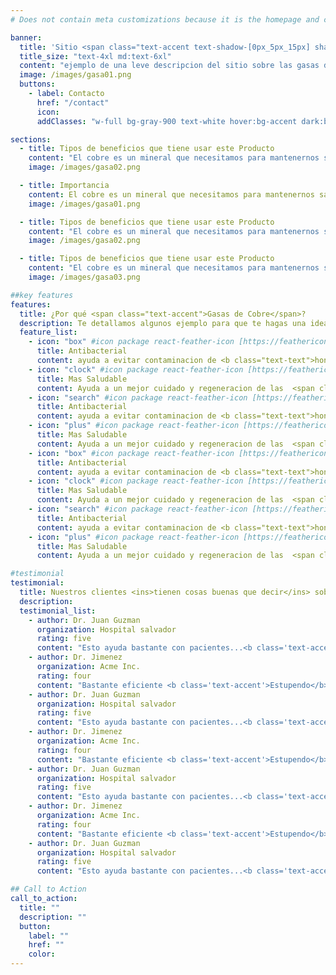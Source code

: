 ```yaml
---
# Does not contain meta customizations because it is the homepage and config is already set in the config file

banner:
  title: 'Sitio <span class="text-accent text-shadow-[0px_5px_15px] shadow-accent/10">Nano Safe</span> Inicio <span class="text-secondary">Descripcion</span>'
  title_size: "text-4xl md:text-6xl"
  content: "ejemplo de una leve descripcion del sitio sobre las gasas de cobre"
  image: /images/gasa01.png
  buttons:
    - label: Contacto
      href: "/contact"
      icon:
      addClasses: "w-full bg-gray-900 text-white hover:bg-accent dark:border-white/10 dark:border"

sections:
  - title: Tipos de beneficios que tiene usar este Producto
    content: "El cobre es un mineral que necesitamos para mantenernos sanos. como producir energía, tejidos conectivos y vasos sanguíneos.<b class='text-accent'> El organismo usa cobre para llevar a cabo muchas funciones importantes,</b> El cobre también ayuda a mantener el sistema nervioso y el sistema inmunitario y activa los genes. "
    image: /images/gasa02.png

  - title: Importancia
    content: El cobre es un mineral que necesitamos para mantenernos sanos.  energía<span class="text-accent font-bold"> tejidos conectivos y vasos sanguíneos</span> como producir.
    image: /images/gasa01.png

  - title: Tipos de beneficios que tiene usar este Producto
    content: "El cobre es un mineral que necesitamos para mantenernos sanos. como producir energía, tejidos conectivos y vasos sanguíneos.<b class='text-accent'> El organismo usa cobre para llevar a cabo muchas funciones importantes,</b> El cobre también ayuda a mantener el sistema nervioso y el sistema inmunitario y activa los genes. "
    image: /images/gasa02.png

  - title: Tipos de beneficios que tiene usar este Producto
    content: "El cobre es un mineral que necesitamos para mantenernos sanos. como producir energía, tejidos conectivos y vasos sanguíneos.<b class='text-accent'> El organismo usa cobre para llevar a cabo muchas funciones importantes,</b> El cobre también ayuda a mantener el sistema nervioso y el sistema inmunitario y activa los genes. "
    image: /images/gasa03.png

##key features
features:
  title: ¿Por qué <span class="text-accent">Gasas de Cobre</span>?
  description: Te detallamos algunos ejemplo para que te hagas una idea
  feature_list:
    - icon: "box" #icon package react-feather-icon [https://feathericons.com/]
      title: Antibacterial
      content: ayuda a evitar contaminacion de <b class="text-text">hongos y bacteria</b>.
    - icon: "clock" #icon package react-feather-icon [https://feathericons.com/]
      title: Mas Saludable
      content: Ayuda a un mejor cuidado y regeneracion de las  <span class="text-accent font-bold">heridas</span>
    - icon: "search" #icon package react-feather-icon [https://feathericons.com/]
      title: Antibacterial
      content: ayuda a evitar contaminacion de <b class="text-text">hongos y bacteria</b>.
    - icon: "plus" #icon package react-feather-icon [https://feathericons.com/]
      title: Mas Saludable
      content: Ayuda a un mejor cuidado y regeneracion de las  <span class="text-accent font-bold">heridas</span>.
    - icon: "box" #icon package react-feather-icon [https://feathericons.com/]
      title: Antibacterial
      content: ayuda a evitar contaminacion de <b class="text-text">hongos y bacteria</b>.
    - icon: "clock" #icon package react-feather-icon [https://feathericons.com/]
      title: Mas Saludable
      content: Ayuda a un mejor cuidado y regeneracion de las  <span class="text-accent font-bold">heridas</span>
    - icon: "search" #icon package react-feather-icon [https://feathericons.com/]
      title: Antibacterial
      content: ayuda a evitar contaminacion de <b class="text-text">hongos y bacteria</b>.
    - icon: "plus" #icon package react-feather-icon [https://feathericons.com/]
      title: Mas Saludable
      content: Ayuda a un mejor cuidado y regeneracion de las  <span class="text-accent font-bold">heridas</span>.

#testimonial
testimonial:
  title: Nuestros clientes <ins>tienen cosas buenas que decir</ins> sobre nosotros
  description:
  testimonial_list:
    - author: Dr. Juan Guzman
      organization: Hospital salvador
      rating: five
      content: "Esto ayuda bastante con pacientes...<b class='text-accent'>Tremendo Producto</b>!"
    - author: Dr. Jimenez
      organization: Acme Inc.
      rating: four
      content: "Bastante eficiente <b class='text-accent'>Estupendo</b>. 100% Recomendado!"
    - author: Dr. Juan Guzman
      organization: Hospital salvador
      rating: five
      content: "Esto ayuda bastante con pacientes...<b class='text-accent'>Tremendo Producto</b>!"
    - author: Dr. Jimenez
      organization: Acme Inc.
      rating: four
      content: "Bastante eficiente <b class='text-accent'>Estupendo</b>. 100% Recomendado!"
    - author: Dr. Juan Guzman
      organization: Hospital salvador
      rating: five
      content: "Esto ayuda bastante con pacientes...<b class='text-accent'>Tremendo Producto</b>!"
    - author: Dr. Jimenez
      organization: Acme Inc.
      rating: four
      content: "Bastante eficiente <b class='text-accent'>Estupendo</b>. 100% Recomendado!"
    - author: Dr. Juan Guzman
      organization: Hospital salvador
      rating: five
      content: "Esto ayuda bastante con pacientes...<b class='text-accent'>Tremendo Producto</b>!"

## Call to Action
call_to_action:
  title: ""
  description: ""
  button:
    label: ""
    href: ""
    color:
---
```

